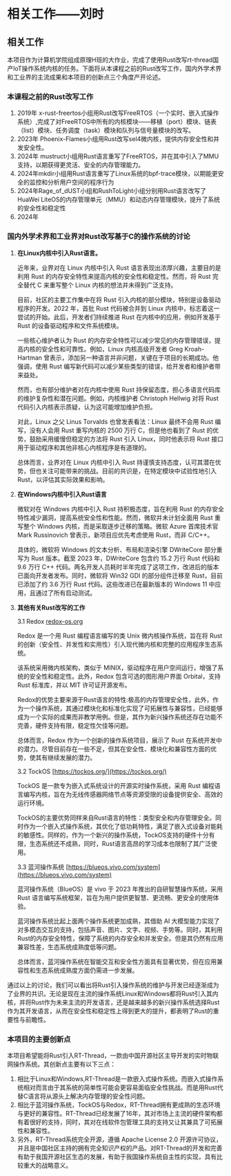# 相关工作——刘时

## 相关工作

本项目作为计算机学院组成原理H班的大作业，完成了使用Rust改写rt-thread国产loT操作系统内核的任务。下面将从本课程之前的Rust改写工作，国内外学术界和工业界的主流成果和本项目的创新点三个角度产开论述。

### 本课程之前的Rust改写工作

1. 2019年    x-rust-freertos小组用Rust改写FreeRTOS（一个实时、嵌入式操作系统）,完成了对FreeRTOS中所有的内核模块——移植（port）模块、链表（list）模块、任务调度（task）模块和队列与信号量模块的改写。
2. 2023年 Phoenix-Flames小组用Rust改写sel4微内核，提供内存安全性和并发安全性。
3. 2024年 mustruct小组用Rust语言重写了FreeRTOS，并在其中引入了MMU支持，以期获得更灵活、安全的内存管理能力。
4. 2024年mkdir小组用Rust语言重写了Linux系统的bpf-trace模块，以期能更安全的监控和分析用户空间的程序行为
5. 2024年Rage_of_dUST小组和RushToLight小组分别用Rust语言改写了HuaWei LiteOS的内存管理单元（MMU）和动态内存管理模块，提升了系统的安全性和稳定性
6. 2024年

### 国内外学术界和工业界对Rust改写基于C的操作系统的讨论

1. **在Linux内核中引入Rust语言。**
    
    近年来，业界对在 Linux 内核中引入 Rust 语言表现出浓厚兴趣，主要目的是利用 Rust 的内存安全特性来提高内核的安全性和稳定性。然而，将 Rust 完全替代 C 来重写整个 Linux 内核的想法并未得到广泛支持。
    
    目前，社区的主要工作集中在将 Rust 引入内核的部分模块，特别是设备驱动程序的开发。2022 年，首批 Rust 代码被合并到 Linux 内核中，标志着这一尝试的开始。此后，开发者们持续推进 Rust 在内核中的应用，例如开发基于 Rust 的设备驱动程序和文件系统模块。
    
    一些核心维护者认为 Rust 的内存安全特性可以减少常见的内存管理错误，提高内核的安全性和可靠性。例如，Linux 内核高级开发者 Greg Kroah-Hartman 曾表示，添加另一种语言并非问题，关键在于项目的长期成功。他强调，使用 Rust 编写新代码可以减少某些类型的错误，给开发者和维护者带来益处。
    
    然而，也有部分维护者对在内核中使用 Rust 持保留态度，担心多语言代码库的维护复杂性和潜在问题。例如，内核维护者 Christoph Hellwig 对将 Rust 代码引入内核表示质疑，认为这可能增加维护负担。 
    
    对此，Linux 之父 Linus Torvalds 也曾发表看法：Linux 最终不会用 Rust 编写，没有人会用 Rust 重写内核的 2500 万行 C，但是他也看到了 Rust 的优势，鼓励采用缓慢但稳定的方法将 Rust 引入 Linux，同时他表示将 Rust 接口用于驱动程序和其他非核心内核程序是有道理的。
    
    总体而言，业界对在 Linux 内核中引入 Rust 持谨慎支持态度，认可其潜在优势，但也关注可能带来的挑战。目前的共识是，在特定模块中试验性地引入 Rust，以评估其实际效果和影响。
    
2. **在Windows内核中引入Rust语言**
    
    微软对在 Windows 内核中引入 Rust 持积极态度，旨在利用 Rust 的内存安全特性减少漏洞，提高系统安全性和性能。然而，微软并未计划全面用 Rust 重写整个 Windows 内核，而是采取逐步迁移的策略。微软 Azure 首席技术官 Mark Russinovich 曾表示，新项目应优先考虑使用 Rust，而非 C/C++。
    
    具体的，微软将 Windows 的文本分析、布局和渲染引擎 DWriteCore 部分重写为 Rust 版本。截至 2023 年，DWriteCore 包含约 15.2 万行 Rust 代码和 9.6 万行 C++ 代码。两名开发人员耗时半年完成了这项工作，改进后的版本已面向开发者发布。同时，微软将 Win32 GDI 的部分组件迁移至 Rust，目前已添加了约 3.6 万行 Rust 代码。这些改进已在最新版本的 Windows 11 中应用，且通过了所有启动测试。
    
3. **其他有关Rust改写的工作**
    
    3.1 Redox [redox-os.org](https://www.redox-os.org/zh/?utm_source=chatgpt.com)
    
    Redox 是一个用 Rust 编程语言编写的类 Unix 微内核操作系统，旨在将 Rust 的创新（安全性、并发性和实用性）引入现代微内核和完整的应用程序生态系统。
    
    该系统采用微内核架构，类似于 MINIX，驱动程序在用户空间运行，增强了系统的安全性和稳定性。此外，Redox 包含可选的图形用户界面 Orbital，支持 Rust 标准库，并以 MIT 许可证开源发布。
    
    Redox的优势主要来源于Rust语言的特性:极高的内存管理安全性，此外，作为一个操作系统，其通过模块化和标准化实现了可拓展性与兼容性，已经能够成为一个实际的成果而非教学用例。但是，其作为新兴操作系统还存在功能不完善，硬件支持有限，稳定性欠佳等问题。
    
    总体而言，Redox 作为一个创新的操作系统项目，展示了 Rust 在系统开发中的潜力。尽管目前存在一些不足，但其在安全性、模块化和兼容性方面的优势，使其有继续发展的潜力。
    
    3.2 TockOS  [https://tockos.org/](https://tockos.org/)
    
    TockOS 是一款专为嵌入式系统设计的开源实时操作系统，采用 Rust 编程语言编写内核，旨在为无线传感器网络节点等资源受限的设备提供安全、高效的运行环境。
    
    TockOS的主要优势同样来自Rust语言的特性：类型安全和内存管理安全。同时作为一个嵌入式操作系统，其优化了低功耗特性，满足了嵌入式设备对能耗的敏感性。同样的，作为一个新兴的操作系统，TockOS支持的硬件十分有限，生态系统还不成熟，同时，Rust语言高昂的学习成本也限制了其广泛使用。
    
    3.3 蓝河操作系统 [https://blueos.vivo.com/system](https://blueos.vivo.com/system)
    
    蓝河操作系统（BlueOS）是 vivo 于 2023 年推出的自研智慧操作系统，采用 Rust 语言编写系统框架，旨在为用户提供更智慧、更流畅、更安全的使用体验。
    
    蓝河操作系统比起上面两个操作系统更加成熟，其借助 AI 大模型能力实现了对多模态交互的支持，包括声音、图片、文字、视频、手势等。同时，其利用Rust的内存安全特性，保障了系统的内存安全和并发安全。但是其仍然有应用兼容性差，生态系统成熟度低等问题。
    
    总体而言，蓝河操作系统在智能交互和安全性方面具有显著优势，但在应用兼容性和生态系统成熟度方面仍需进一步发展。
    

通过以上的讨论，我们可以看出将Rust引入操作系统的维护与开发已经逐渐成为了业界的共识。无论是现在主流的操作系统Linux和Windows都将Rust引入其内核，并将Rust作为未来主流的开发语言，还是越来越多的新兴操作系统选择Rust作为其开发语言，从而在安全性和稳定性上得到更大的提升，都表明了Rust的重要性与前瞻性。

### 本项目的主要创新点

本项目希望能将Rust引入RT-Thread，一款由中国开源社区主导开发的实时物联网操作系统。其创新点主要有以下三点：

1. 相比于Linux和Windows,RT-Thread是一款嵌入式操作系统。而嵌入式操作系统相对而言由于其系统的简单性可能会更容易面临安全性挑战。而是用Rust代替C语言将从源头上解决内存管理的安全性问题。
2. 相比于蓝河操作系统，TockOS与Redox，RT-Thread拥有更成熟的生态环境与更好的兼容性。RT-Thread已经发展了16年，其对市场上主流的硬件架构都有着很好的支持，同时，其对在线软件包管理工具的支持又让其兼具了可拓展性和兼容性。
3. 另外，RT-Thread系统完全开源，遵循 Apache License 2.0 开源许可协议，并且是中国社区主持的拥有完全知识产权的产品。对RT-Thread的开发和完善有助于我国开源社区生态的发展，有助于我国操作系统自主性的实现，具有比较重大的战略意义。